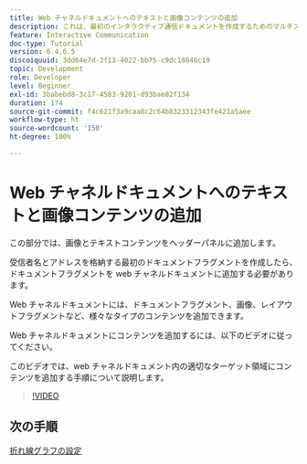 ```yaml
---
title: Web チャネルドキュメントへのテキストと画像コンテンツの追加
description: これは、最初のインタラクティブ通信ドキュメントを作成するためのマルチステップチュートリアルの第 7 部です。 この部分では、画像とテキストコンテンツをヘッダーパネルに追加します。
feature: Interactive Communication
doc-type: Tutorial
version: 6.4,6.5
discoiquuid: 3dd64e7d-3f13-4022-bb75-c9dc1884bc19
topic: Development
role: Developer
level: Beginner
exl-id: 3babebd8-3c17-4583-9201-d93bae82f134
duration: 174
source-git-commit: f4c621f3a9caa8c2c64b8323312343fe421a5aee
workflow-type: ht
source-wordcount: '150'
ht-degree: 100%

---
```


# Web チャネルドキュメントへのテキストと画像コンテンツの追加

この部分では、画像とテキストコンテンツをヘッダーパネルに追加します。

受信者名とアドレスを格納する最初のドキュメントフラグメントを作成したら、ドキュメントフラグメントを web チャネルドキュメントに追加する必要があります。

Web チャネルドキュメントには、ドキュメントフラグメント、画像、レイアウトフラグメントなど、様々なタイプのコンテンツを追加できます。

Web チャネルドキュメントにコンテンツを追加するには、以下のビデオに従ってください。

このビデオでは、web チャネルドキュメント内の適切なターゲット領域にコンテンツを追加する手順について説明します。

>[!VIDEO](https://video.tv.adobe.com/v/22359?quality=12&learn=on)

## 次の手順

[折れ線グラフの設定](./parteight.md)
